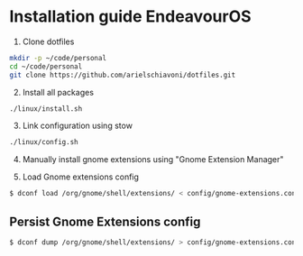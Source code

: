 # Installation guide EndeavourOS

1. Clone dotfiles

```bash
mkdir -p ~/code/personal
cd ~/code/personal
git clone https://github.com/arielschiavoni/dotfiles.git
```

2. Install all packages

```bash
./linux/install.sh
```

3. Link configuration using stow

```bash
./linux/config.sh
```

4. Manually install gnome extensions using "Gnome Extension Manager"

5. Load Gnome extensions config

```bash
$ dconf load /org/gnome/shell/extensions/ < config/gnome-extensions.conf
```

## Persist Gnome Extensions config

```bash
$ dconf dump /org/gnome/shell/extensions/ > config/gnome-extensions.conf
```
